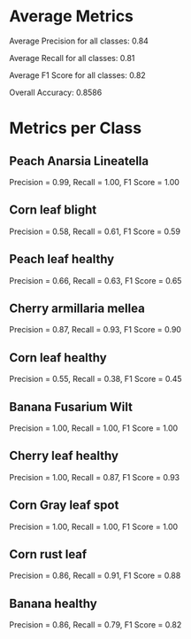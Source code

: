 # Average Metrics

Average Precision for all classes: 0.84

Average Recall for all classes: 0.81

Average F1 Score for all classes: 0.82

Overall Accuracy: 0.8586
# Metrics per Class
## Peach Anarsia Lineatella
Precision = 0.99, Recall = 1.00, F1 Score = 1.00
## Corn leaf blight
Precision = 0.58, Recall = 0.61, F1 Score = 0.59
## Peach leaf healthy
Precision = 0.66, Recall = 0.63, F1 Score = 0.65
## Cherry armillaria mellea
Precision = 0.87, Recall = 0.93, F1 Score = 0.90
## Corn leaf healthy
Precision = 0.55, Recall = 0.38, F1 Score = 0.45
## Banana Fusarium Wilt
Precision = 1.00, Recall = 1.00, F1 Score = 1.00
## Cherry leaf healthy
Precision = 1.00, Recall = 0.87, F1 Score = 0.93
## Corn Gray leaf spot
Precision = 1.00, Recall = 1.00, F1 Score = 1.00
## Corn rust leaf
Precision = 0.86, Recall = 0.91, F1 Score = 0.88
## Banana healthy
Precision = 0.86, Recall = 0.79, F1 Score = 0.82
